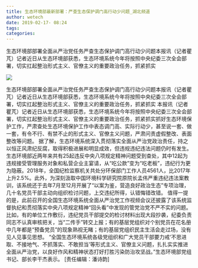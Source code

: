 ```yaml
---
title: 生态环境部最新部署：严查生态保护调门高行动少问题_湖北频道
author: wetech
date: 2019-02-17- 08:24
tags: 
categories: 
---
```

生态环境部部署全面从严治党任务严查生态保护调门高行动少问题本报讯（记者瞿芃）记者近日从生态环境部获悉，生态环境系统今年将按照中央纪委三次全会部署，切实扛起整治形式主义、官僚主义的重要政治任务，抓紧抓实
<!-- more -->
                
<img align="center" border="0" src="http://p2.ifengimg.com/a/2016/0810/204c433878d5cf9size1_w16_h16.png" />
                
                
            
生态环境部部署全面从严治党任务严查生态保护调门高行动少问题本报讯（记者瞿芃）记者近日从生态环境部获悉，生态环境系统今年将按照中央纪委三次全会部署，切实扛起整治形式主义、官僚主义的重要政治任务，抓紧抓实
本报讯（记者瞿芃）记者近日从生态环境部获悉，生态环境系统今年将按照中央纪委三次全会部署，切实扛起整治形式主义、官僚主义的重要政治任务，抓紧抓实抓好生态环境保护工作，严肃查处生态环境保护工作中表态调门高、实际行动少，甚至说一套、做一套，有令不行、有禁不止的形式主义、官僚主义问题，严肃问责虚假整改、表面整改等问题。
据了解，生态环境系统深入贯彻落实全面从严治党政治责任，持之以恒正风肃纪反腐，取得积极进展和明显成效，但违规违纪违法问题仍时有发生。生态环境部近两年来共有25起违反中央八项规定精神问题受到查处，其中12起为违规接受管理服务对象和私营企业主宴请，从“吃公款”变为“吃老板”，违纪行为更为隐蔽。2018年，全国纪检监察机关共处分环保部门工作人员4561人，比2017年上升2.5%。此外，为深刻汲取中国环境科学研究院原院长孟伟严重违纪违法案教训，该系统还于去年7月至12月开展了“以案为鉴，营造良好政治生态”专项治理，几十名党员干部主动向组织检讨问题，上交违纪所得，认错悔错改错。
值得一提的是，此前召开的全国生态环境系统全面从严治党工作视频会议还披露了该系统监督执纪和贯彻落实中央八项规定精神“回头看”中发现的管党治党不严不实的问题。比如，有的单位工作敷衍，违纪党员干部提交的检讨材料出现大段抄袭，纪委负责同志不认真审核把关，当“二传手”转交上报；有的基层党组织对个别党员在花名册中几年都是“预备党员”的现象熟视无睹；有的基层党组织民主生活会走过场，没有见人见事见思想。
“全国生态环境系统各级党组织和广大党员干部要力戒‘不思进取、不接地气、不抓落实、不敢担当’等形式主义、官僚主义问题，扎扎实实推进全面从严治党，以良好作风和精神状态打好打胜污染防治攻坚战。”生态环境部党组书记、部长李干杰表示。
[责任编辑：潘诗韵]
            
